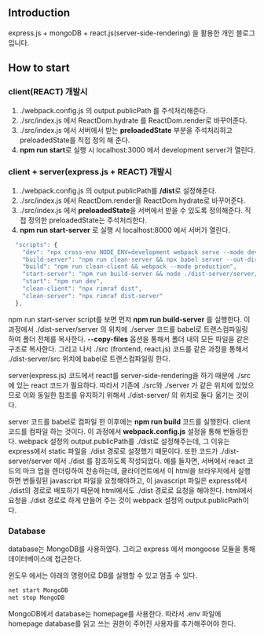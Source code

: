 ## Introduction
express.js + mongoDB + react.js(server-side-rendering) 을 활용한 개인 블로그 입니다.

## How to start

### client(REACT) 개발시
1. ./webpack.config.js 의 output.publicPath 를 주석처리해준다.
2. ./src/index.js 에서 ReactDom.hydrate 를 ReactDom.render로 바꾸어준다.
3. ./src/index.js 에서 서버에서 받는 **preloadedState** 부분을 주석처리하고 preloadedState를 직접 정의 해 준다.
4. **npm run start**로 실행 시 localhost:3000 에서 development server가 열린다.

### client + server(express.js + REACT) 개발시
1. ./webpack.config.js 의 output.publicPath를 **/dist**로 설정해준다. 
2. ./src/index.js 에서 ReactDom.render을 ReactDom.hydrate로 바꾸어준다.
3. ./src/index.js 에서 **preloadedState**을 서버에서 받을 수 있도록 정의해준다. 직접 정의한 preloadedState는 주석처리한다.
4. **npm run start-server** 로 실행 시 localhost:8000 에서 서버가 열린다.
```javascript
  "scripts": {
    "dev": "npx cross-env NODE_ENV=development webpack serve --mode development --open --hot",
    "build-server": "npm run clean-server && npx babel server --out-dir ./dist-server/server --config-file ./babel.server.js --copy-files && npx babel src --out-dir ./dist-server/src --config-file ./babel.server.js --copy-files && npm run build",
    "build": "npm run clean-client && webpack --mode production",
    "start-server": "npm run build-server && node ./dist-server/server/app.js",
    "start": "npm run dev",
    "clean-client": "npx rimraf dist",
    "clean-server": "npx rimraf dist-server"
  },
```
npm run start-server script를 보면 먼저 **npm run  build-server** 를 실행한다. 이 과정에서 ./dist-server/server 의 위치에 ./server 코드를 babel로 트랜스컴파일링 하여 폴더 전체를 복사한다. **--copy-files** 옵션을 통해서 폴더 내의 모든 파일을 같은 구조로 복사한다. 그리고 나서 ./src (frontend, react.js) 코드를 같은 과정을 통해서 ./dist-server/src 위치에 babel로 트랜스컴파일링 한다. 

server(express.js) 코드에서 react를 server-side-rendering을 하기 때문에 ./src 에 있는 react 코드가 필요하다. 따라서 기존에 ./src와 ./server 가 같은 위치에 있었으므로 이와 동일한 참조를 유지하기 위해서 ./dist-server/ 의 위치로 둘다 옮기는 것이다.

server 코드를 babel로 컴파일 한 이후에는 **npm run build** 코드를 실행한다. client 코드를 컴파일 하는 것이다. 이 과정에서 **webpack.config.js** 설정을 통해 번들링한다. webpack 설정의 output.publicPath를 ./dist로 설정해주는데, 그 이유는 express에서 static 파일을 ./dist 경로로 설정했기 때문이다. 또한 코드가 ./dist-server/server 에서 ./dist 를 참조하도록 작성되었다. 예를 들자면, 서버에서 react 코드의 마크 업을 렌더링하여 전송하는데, 클라이언트에서 이 html을 브라우저에서 실행하면 번들링된 javascript 파일을 요청해야하고, 이 javascript 파일은 express에서 ./dist의 경로로 배포하기 때문에 html에서도 ./dist 경로로 요청을 해야한다. html에서 요청을 ./dist 경로로 하게 만들어 주는 것이 webpack 설정의 output.publicPath이다.


### Database
database는 MongoDB를 사용하였다. 그리고 express 에서 mongoose 모듈을 통해 데이터베이스에 접근한다.

윈도우 에서는 아래의 명령어로 DB를 실행할 수 있고 멈출 수 있다.
```bash
net start MongoDB 
net stop MongoDB
```
MongoDB에서 database는 homepage를 사용한다. 따라서 .env 파일에 homepage database를 읽고 쓰는 권한이 주어진 사용자를 추가해주어야 한다.


